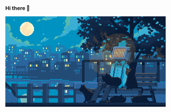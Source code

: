 ### Hi there 👋

<picture>
  <source media="(prefers-color-scheme: dark)" srcset="https://github.com/tmilost/tmilost/blob/main/warmth.gif">
  <source media="(prefers-color-scheme: light)" srcset="https://github.com/tmilost/tmilost/blob/main/rabb-paper.gif">
  <img alt="Shows an irabb-paper in light mode and a warmth in dark mode." src="https://github.com/tmilost/tmilost/blob/main/warmth.gif">
</picture>

<!--
**tmilost/tmilost** is a ✨ _special_ ✨ repository because its `README.md` (this file) appears on your GitHub profile.

Here are some ideas to get you started:

- 🔭 I’m currently working on ...
- 🌱 I’m currently learning ...
- 👯 I’m looking to collaborate on ...
- 🤔 I’m looking for help with ...
- 💬 Ask me about ...
- 📫 How to reach me: ...
- 😄 Pronouns: ...
- ⚡ Fun fact: ...
-->
